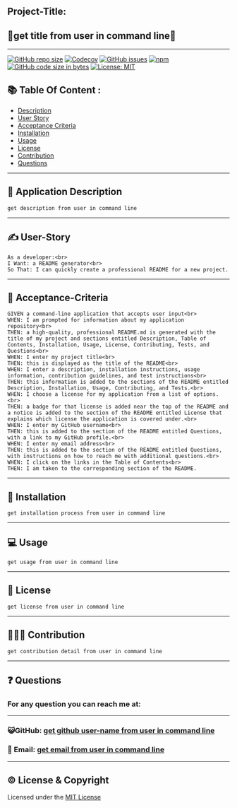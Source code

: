 ## Project-Title:

## 🌟get title from user in command line🌟

---

[![GitHub repo size](https://img.shields.io/github/repo-size/Amit-Ranjan22/ReadMe-Generator?style=for-the-badge)](https://github.com/Amit-Ranjan22/ReadMe-Generator.git)
[![Codecov](https://img.shields.io/codecov/c/github/Amit-Ranjan22/ReadMe-Generator?style=for-the-badge)](https://github.com/Amit-Ranjan22/ReadMe-Generator.git)
[![GitHub issues](https://img.shields.io/github/issues/Amit-Ranjan22/ReadMe-Generator?style=for-the-badge)](https://github.com/Amit-Ranjan22/ReadMe-Generator.git)
[![npm](https://img.shields.io/npm/v/inquirer?style=for-the-badge)](https://github.com/Amit-Ranjan22/ReadMe-Generator.git)
[![GitHub code size in bytes](https://img.shields.io/github/languages/code-size/Amit-Ranjan22/ReadMe-Generator?style=for-the-badge)](https://github.com/Amit-Ranjan22/ReadMe-Generator.git)
[![License: MIT](https://img.shields.io/badge/License-MIT-yellow.svg?style=for-the-badge)](https://github.com/Amit-Ranjan22/ReadMe-Generator.git)

## 📚 Table Of Content :

- [Description](#description)
- [User Story](#user-story)
- [Acceptance Criteria](#acceptance-criteria)
- [Installation](#installation)
- [Usage](#usage)
- [License](#license)
- [Contribution](#contribution)
- [Questions](#questions)

---

## <h2 id='description'>📜 Application Description</h2>

    get description from user in command line

---

<h2 id='user-story'>✍️ User-Story</h2>

    As a developer:<br>
    I Want: a README generator<br>
    So That: I can quickly create a professional README for a new project.

---

<h2 id='acceptance-criteria'>🤝 Acceptance-Criteria</h2>

    GIVEN a command-line application that accepts user input<br>
    WHEN: I am prompted for information about my application repository<br>
    THEN: a high-quality, professional README.md is generated with the title of my project and sections entitled Description, Table of Contents, Installation, Usage, License, Contributing, Tests, and Questions<br>
    WHEN: I enter my project title<br>
    THEN: this is displayed as the title of the README<br>
    WHEN: I enter a description, installation instructions, usage information, contribution guidelines, and test instructions<br>
    THEN: this information is added to the sections of the README entitled Description, Installation, Usage, Contributing, and Tests.<br>
    WHEN: I choose a license for my application from a list of options.<br>
    THEN: a badge for that license is added near the top of the README and a notice is added to the section of the README entitled License that explains which license the application is covered under.<br>
    WHEN: I enter my GitHub username<br>
    THEN: this is added to the section of the README entitled Questions, with a link to my GitHub profile.<br>
    WHEN: I enter my email address<br>
    THEN: this is added to the section of the README entitled Questions, with instructions on how to reach me with additional questions.<br>
    WHEN: I click on the links in the Table of Contents<br>
    THEN: I am taken to the corresponding section of the README.

---

## <h2 id='installation'>💾 Installation</h2>

    get installation process from user in command line

---

<h2 id='usage'>💻 Usage</h2>

    get usage from user in command line

---

<h2 id='license'>📛 License</h2>

    get license from user in command line

---

<h2 id='contribution'>🧑‍🤝‍🧑 Contribution</h2>

    get contribution detail from user in command line

---

<h2 id='questions'>❓ Questions</h2>

<h3>For any question you can reach me at:</h3>

---

<h3>😺GitHub: <a href='https://github.com/Amit-Ranjan22'>get github user-name from user in command line</a></h3>

<h3>📩 Email: <a href='https://mail.google.com/'>get email from user in command line</a></h3>

---

## ©️ License & Copyright

Licensed under the [MIT License](License_Copyright/LICENSE)
